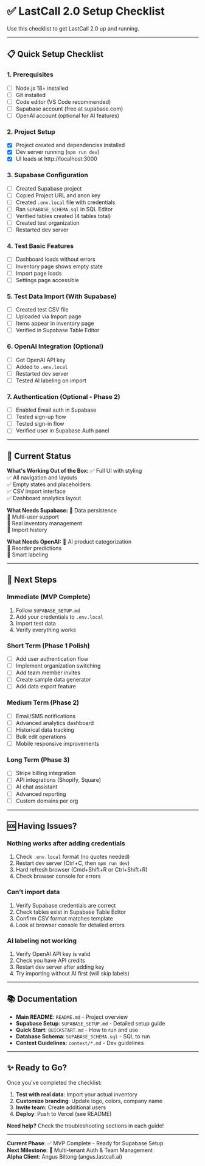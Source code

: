 # ✅ LastCall 2.0 Setup Checklist

Use this checklist to get LastCall 2.0 up and running.

---

## 📋 Quick Setup Checklist

### 1. Prerequisites

- [ ] Node.js 18+ installed
- [ ] Git installed
- [ ] Code editor (VS Code recommended)
- [ ] Supabase account (free at supabase.com)
- [ ] OpenAI account (optional for AI features)

### 2. Project Setup

- [x] Project created and dependencies installed
- [x] Dev server running (`npm run dev`)
- [x] UI loads at http://localhost:3000

### 3. Supabase Configuration

- [ ] Created Supabase project
- [ ] Copied Project URL and anon key
- [ ] Created `.env.local` file with credentials
- [ ] Ran `SUPABASE_SCHEMA.sql` in SQL Editor
- [ ] Verified tables created (4 tables total)
- [ ] Created test organization
- [ ] Restarted dev server

### 4. Test Basic Features

- [ ] Dashboard loads without errors
- [ ] Inventory page shows empty state
- [ ] Import page loads
- [ ] Settings page accessible

### 5. Test Data Import (With Supabase)

- [ ] Created test CSV file
- [ ] Uploaded via Import page
- [ ] Items appear in inventory page
- [ ] Verified in Supabase Table Editor

### 6. OpenAI Integration (Optional)

- [ ] Got OpenAI API key
- [ ] Added to `.env.local`
- [ ] Restarted dev server
- [ ] Tested AI labeling on import

### 7. Authentication (Optional - Phase 2)

- [ ] Enabled Email auth in Supabase
- [ ] Tested sign-up flow
- [ ] Tested sign-in flow
- [ ] Verified user in Supabase Auth panel

---

## 🚀 Current Status

**What's Working Out of the Box:**
✅ Full UI with styling  
✅ All navigation and layouts  
✅ Empty states and placeholders  
✅ CSV import interface  
✅ Dashboard analytics layout

**What Needs Supabase:**
🔧 Data persistence  
🔧 Multi-user support  
🔧 Real inventory management  
🔧 Import history

**What Needs OpenAI:**
🤖 AI product categorization  
🤖 Reorder predictions  
🤖 Smart labeling

---

## 📝 Next Steps

### Immediate (MVP Complete)

1. Follow `SUPABASE_SETUP.md`
2. Add your credentials to `.env.local`
3. Import test data
4. Verify everything works

### Short Term (Phase 1 Polish)

- [ ] Add user authentication flow
- [ ] Implement organization switching
- [ ] Add team member invites
- [ ] Create sample data generator
- [ ] Add data export feature

### Medium Term (Phase 2)

- [ ] Email/SMS notifications
- [ ] Advanced analytics dashboard
- [ ] Historical data tracking
- [ ] Bulk edit operations
- [ ] Mobile responsive improvements

### Long Term (Phase 3)

- [ ] Stripe billing integration
- [ ] API integrations (Shopify, Square)
- [ ] AI chat assistant
- [ ] Advanced reporting
- [ ] Custom domains per org

---

## 🆘 Having Issues?

### Nothing works after adding credentials

1. Check `.env.local` format (no quotes needed)
2. Restart dev server (Ctrl+C, then `npm run dev`)
3. Hard refresh browser (Cmd+Shift+R or Ctrl+Shift+R)
4. Check browser console for errors

### Can't import data

1. Verify Supabase credentials are correct
2. Check tables exist in Supabase Table Editor
3. Confirm CSV format matches template
4. Look at browser console for detailed errors

### AI labeling not working

1. Verify OpenAI API key is valid
2. Check you have API credits
3. Restart dev server after adding key
4. Try importing without AI first (will skip labels)

---

## 📚 Documentation

- **Main README**: `README.md` - Project overview
- **Supabase Setup**: `SUPABASE_SETUP.md` - Detailed setup guide
- **Quick Start**: `QUICKSTART.md` - How to run and use
- **Database Schema**: `SUPABASE_SCHEMA.sql` - SQL to run
- **Context Guidelines**: `context/*.md` - Dev guidelines

---

## ✨ Ready to Go?

Once you've completed the checklist:

1. **Test with real data**: Import your actual inventory
2. **Customize branding**: Update logo, colors, company name
3. **Invite team**: Create additional users
4. **Deploy**: Push to Vercel (see README)

**Need help?** Check the troubleshooting sections in each guide!

---

**Current Phase**: ✅ MVP Complete - Ready for Supabase Setup  
**Next Milestone**: 🔄 Multi-tenant Auth & Team Management  
**Alpha Client**: Angus Biltong (angus.lastcall.ai)

